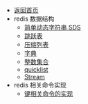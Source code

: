 * [返回首页](/README.md)
* redis 数据结构
    * [简单动态字符串 SDS](/redis/简单动态字符串SDS.md)
    * [跳跃表](/redis/跳跃表.md)
    * [压缩列表](/redis/压缩列表.md)
    * [字典](/redis/字典.md)
    * [整数集合](/redis/整数集合.md)
    * [quicklist](/redis/quicklist.md)
    * [Stream](/redis/Stream.md)
* redis 相关命令实现
    * [键相关命令的实现](/redis/键相关命令的实现.md)